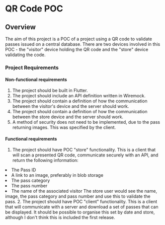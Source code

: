 # QR Code POC
## Overview
The aim of this project is a POC of a project using a QR code to validate passes issued on a central database. There are two devices involved in this POC - the "visitor" device holding the QR code and the "store" device validating the code.

### Project Requirements
#### Non-functional requirements
1. The project should be built in Flutter.
2. The project should include an API definition written in Wiremock.
3. The project should contain a definition of how the communication between the visitor's device and the server should work.
4. The project should contain a definition of how the communication between the store device and the server should work.
5. A method of security does not need to be implemented, due to the pass returning images. This was specified by the client.

#### Functional requirements
1. The project should have POC "store" functionality. This is a client that will scan a presented QR code, communicate securely with an API, and return the following information:
<li/>The Pass ID
<li/>A link to an image, preferably in blob storage
<li/> The pass category
<li/> The pass number
<li/> The name of the associated visitor
The store user would see the name, image, the pass category and pass number and use this to validate the pass.
2. The project should have POC "client" functionality. This is a client that will communicate with a server and download a set of passes that can be displayed. It should be possible to organise this set by date and store, although I don't think this is included the first release.
